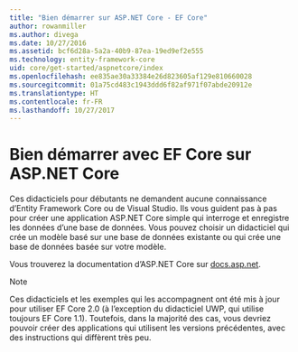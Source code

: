 ```yaml
---
title: "Bien démarrer sur ASP.NET Core - EF Core"
author: rowanmiller
ms.author: divega
ms.date: 10/27/2016
ms.assetid: bcf6d28a-5a2a-40b9-87ea-19ed9ef2e555
ms.technology: entity-framework-core
uid: core/get-started/aspnetcore/index
ms.openlocfilehash: ee835ae30a33384e26d823605af129e810660028
ms.sourcegitcommit: 01a75cd483c1943ddd6f82af971f07abde20912e
ms.translationtype: HT
ms.contentlocale: fr-FR
ms.lasthandoff: 10/27/2017
---
```

# <a name="getting-started-with-ef-core-on-aspnet-core"></a>Bien démarrer avec EF Core sur ASP.NET Core

Ces didacticiels pour débutants ne demandent aucune connaissance d’Entity Framework Core ou de Visual Studio. Ils vous guident pas à pas pour créer une application ASP.NET Core simple qui interroge et enregistre les données d’une base de données. Vous pouvez choisir un didacticiel qui crée un modèle basé sur une base de données existante ou qui crée une base de données basée sur votre modèle.

Vous trouverez la documentation d’ASP.NET Core sur [docs.asp.net](https://docs.asp.net).

> [!NOTE]  
> Ces didacticiels et les exemples qui les accompagnent ont été mis à jour pour utiliser EF Core 2.0 (à l’exception du didacticiel UWP, qui utilise toujours EF Core 1.1). Toutefois, dans la majorité des cas, vous devriez pouvoir créer des applications qui utilisent les versions précédentes, avec des instructions qui diffèrent très peu.
